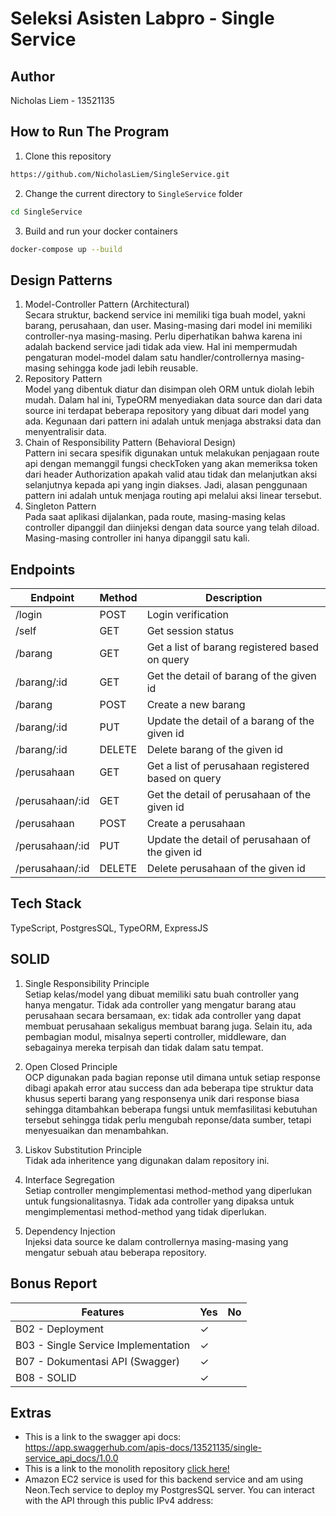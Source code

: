 # Seleksi Asisten Labpro - Single Service
## **Author**
Nicholas Liem - 13521135

## **How to Run The Program**
1. Clone this repository
```sh
https://github.com/NicholasLiem/SingleService.git
```
2. Change the current directory to `SingleService` folder
```sh
cd SingleService
```
3. Build and run your docker containers
```sh
docker-compose up --build
```
## **Design Patterns**
1. Model-Controller Pattern (Architectural) <br>
Secara struktur, backend service ini memiliki tiga buah model, yakni barang, perusahaan, dan user. Masing-masing dari model ini memiliki controller-nya masing-masing. Perlu diperhatikan bahwa karena ini adalah backend service jadi tidak ada view. Hal ini mempermudah pengaturan model-model dalam satu handler/controllernya masing-masing sehingga kode jadi lebih reusable.
2. Repository Pattern <br>
Model yang dibentuk diatur dan disimpan oleh ORM untuk diolah lebih mudah. Dalam hal ini, TypeORM menyediakan data source dan dari data source ini terdapat beberapa repository yang dibuat dari model yang ada. Kegunaan dari pattern ini adalah untuk menjaga abstraksi data dan menyentralisir data.
3. Chain of Responsibility Pattern (Behavioral Design) <br>
Pattern ini secara spesifik digunakan untuk melakukan penjagaan route api dengan memanggil fungsi checkToken yang akan memeriksa token dari header Authorization apakah valid atau tidak dan melanjutkan aksi selanjutnya kepada api yang ingin diakses. Jadi, alasan penggunaan pattern ini adalah untuk menjaga routing api melalui aksi linear tersebut.
4. Singleton Pattern <br>
Pada saat aplikasi dijalankan, pada route, masing-masing kelas controller dipanggil dan diinjeksi dengan data source yang telah diload. Masing-masing controller ini hanya dipanggil satu kali.

## **Endpoints**
| Endpoint             | Method   | Description                                        |
|----------------------|----------|----------------------------------------------------|
| /login               | POST     | Login verification                                 |
| /self                | GET      | Get session status                                 |
| /barang              | GET      | Get a list of barang registered based on query     |
| /barang/:id          | GET      | Get the detail of barang of the given id           |
| /barang              | POST     | Create a new barang                                |
| /barang/:id          | PUT      | Update the detail of a barang of the given id      |
| /barang/:id          | DELETE   | Delete barang of the given id                      |
| /perusahaan          | GET      | Get a list of perusahaan registered based on query |
| /perusahaan/:id      | GET      | Get the detail of perusahaan of the given id       |
| /perusahaan          | POST     | Create a perusahaan                                |
| /perusahaan/:id      | PUT      | Update the detail of perusahaan of the given id    |
| /perusahaan/:id      | DELETE   | Delete perusahaan of the given id                  |


## **Tech Stack**
TypeScript, PostgresSQL, TypeORM, ExpressJS

## **SOLID**
1. Single Responsibility Principle <br>
Setiap kelas/model yang dibuat memiliki satu buah controller yang hanya mengatur. Tidak ada controller yang mengatur barang atau perusahaan secara bersamaan, ex: tidak ada controller yang dapat membuat perusahaan sekaligus membuat barang juga. Selain itu, ada pembagian modul, misalnya seperti controller, middleware, dan sebagainya mereka terpisah dan tidak dalam satu tempat.

2. Open Closed Principle <br>
OCP digunakan pada bagian reponse util dimana untuk setiap response dibagi apakah error atau success dan ada beberapa tipe struktur data khusus seperti barang yang responsenya unik dari response biasa sehingga ditambahkan beberapa fungsi untuk memfasilitasi kebutuhan tersebut sehingga tidak perlu mengubah reponse/data sumber, tetapi menyesuaikan dan menambahkan.

3. Liskov Substitution Principle <br>
Tidak ada inheritence yang digunakan dalam repository ini.

4. Interface Segregation <br>
Setiap controller mengimplementasi method-method yang diperlukan untuk fungsionalitasnya. Tidak ada controller yang dipaksa untuk mengimplementasi method-method yang tidak diperlukan.

5. Dependency Injection <br>
Injeksi data source ke dalam controllernya masing-masing yang mengatur sebuah atau beberapa repository.

## **Bonus Report**
| Features                                               | Yes      | No |
|--------------------------------------------------------|----------|----|
| B02 - Deployment                                       | &check;  |    |
| B03 - Single Service Implementation                    | &check;  |    |
| B07 - Dokumentasi API (Swagger)                        | &check;  |    |
| B08 - SOLID                                            | &check;  |    |

## **Extras**
- This is a link to the swagger api docs: https://app.swaggerhub.com/apis-docs/13521135/single-service_api_docs/1.0.0
- This is a link to the monolith repository [click here!](https://github.com/NicholasLiem/OHL_Monolith)
- Amazon EC2 service is used for this backend service and am using Neon.Tech service to deploy my PostgresSQL server. You can interact with the API through this public IPv4 address: